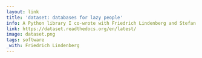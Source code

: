 ```yaml
---
layout: link
title: 'dataset: databases for lazy people'
info: A Python library I co-wrote with Friedrich Lindenberg and Stefan Wehrmeyer. Naked mole rat drawn by Johannes Koch.
link: https://dataset.readthedocs.org/en/latest/
image: dataset.png
tags: software
_with: Friedrich Lindenberg
---
```

